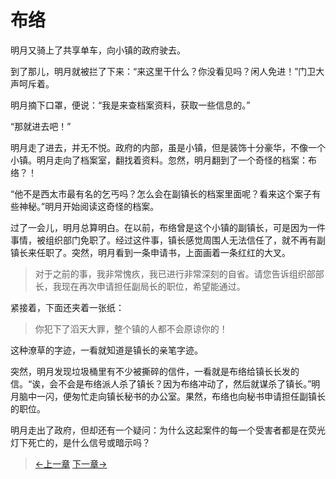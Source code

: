 # 布络

明月又骑上了共享单车，向小镇的政府驶去。

到了那儿，明月就被拦了下来：“来这里干什么？你没看见吗？闲人免进！”门卫大声呵斥着。

明月摘下口罩，便说：“我是来查档案资料，获取一些信息的。”

“那就进去吧！”

明月走了进去，并无不悦。政府的内部，虽是小镇，但是装饰十分豪华，不像一个小镇。明月走向了档案室，翻找着资料。忽然，明月翻到了一个奇怪的档案：布络？！

“他不是西太市最有名的乞丐吗？怎么会在副镇长的档案里面呢？看来这个案子有些神秘。”明月开始阅读这奇怪的档案。

过了一会儿，明月总算明白。在以前，布络曾是这个小镇的副镇长，可是因为一件事情，被组织部门免职了。经过这件事，镇长感觉周围人无法信任了，就不再有副镇长来任职了。突然，明月看到一条申请书，上面画着一条红红的大叉。

> 对于之前的事，我非常愧疚，我已进行非常深刻的自省。请您告诉组织部部长，我现在再次申请担任副局长的职位，希望能通过。

紧接着，下面还夹着一张纸：

> 你犯下了滔天大罪，整个镇的人都不会原谅你的！

这种潦草的字迹，一看就知道是镇长的亲笔字迹。
  
突然，明月发现垃圾桶里有不少被撕碎的信件，一看就是布络给镇长长发的信。“诶，会不会是布络派人杀了镇长？因为布络冲动了，然后就谋杀了镇长。”明月脑中一闪，便匆忙走向镇长秘书的办公室。果然，布络也向秘书申请担任副镇长的职位。
  
明月走出了政府，但却还有一个疑问：为什么这起案件的每一个受害者都是在荧光灯下死亡的，是什么信号或暗示吗？

> [←上一章](/zh-cn/detective/part4/chapter2.md)  [下一章→](/zh-cn/detective/part4/chapter4.md) 
